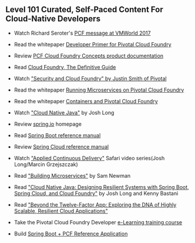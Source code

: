 ## Level 101 Curated, Self-Paced Content For Cloud-Native Developers

- Watch Richard Seroter's [PCF message at VMWorld 2017](https://www.youtube.com/watch?v=oi1E36jLQNE)

- Read the whitepaper [Developer Primer for Pivotal Cloud Foundry](https://content.pivotal.io/white-papers/a-developer-primer-for-pivotal-application-service)

- Review [PCF Cloud Foundry Concepts product documentation](https://docs.pivotal.io/pivotalcf/2-3/concepts/index.html)

- Read [Cloud Foundry, The Definitive Guide](https://www.safaribooksonline.com/library/view/cloud-foundry-the/9781491932421)

- Watch ["Security and Cloud Foundry" by Justin Smith of Pivotal](https://www.youtube.com/watch?v=NUXpz0Dni50)

- Read the whitepaper [Running Microservices on Pivotal Cloud Foundry](https://content.pivotal.io/white-papers/running-microservices-on-pivotal-cloud-foundry)

- Read the whitepaper [Containers and Pivotal Cloud Foundry](https://content.pivotal.io/white-papers/containers-and-pivotal-cloud-foundry)

- Watch ["Cloud Native Java"](https://www.youtube.com/watch?v=I053xBvPhSY) by Josh Long

- Review [spring.io](spring.io) homepage

- Read [Spring Boot reference manual](https://docs.spring.io/spring-boot/docs/current-SNAPSHOT/reference/htmlsingle/)

- Review [Spring Cloud reference manual](http://cloud.spring.io/spring-cloud-static/Dalston.SR3/)

- Watch ["Applied Continuous Delivery"](https://www.safaribooksonline.com/library/view/applied-continuous-delivery/9780134857053/) Safari video series(Josh Long/Marcin Grzejszczak)

- Read ["Building Microservices"](https://www.safaribooksonline.com/library/view/building-microservices/9781491950340/) by Sam Newman

- Read ["Cloud Native Java: Designing Resilient Systems with Spring Boot, Spring Cloud, and Cloud Foundry"](https://www.safaribooksonline.com/library/view/cloud-native-java/9781449374631/) by Josh Long and Kenny Bastani

- Read ["Beyond the Twelve-Factor App: Exploring the DNA of Highly Scalable, Resilient Cloud Applications"](https://content.pivotal.io/blog/beyond-the-twelve-factor-app)

- Take the Pivotal Cloud Foundry Developer [e-Learning training course](	https://pivotal.litmos.com/course/482071)

- Build [Spring Boot + PCF Reference Application](101/app.md)
